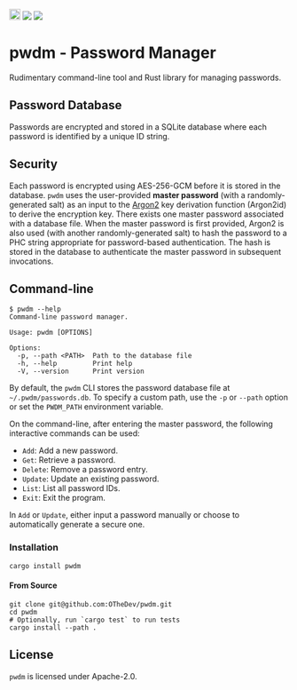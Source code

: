 [<img alt="github" src="https://img.shields.io/badge/github-othedev/pwdm-e0a484?style=for-the-badge&labelColor=3e454e&logo=github" height="20">](https://github.com/OTheDev/pwdm)
[![](https://github.com/OTheDev/pwdm/actions/workflows/test.yml/badge.svg)](https://github.com/OTheDev/pwdm/actions/workflows/test.yml)
[![](https://github.com/OTheDev/pwdm/actions/workflows/static.yml/badge.svg)](https://github.com/OTheDev/pwdm/actions/workflows/static.yml)

# pwdm - Password Manager

Rudimentary command-line tool and Rust library for managing passwords.

## Password Database

Passwords are encrypted and stored in a SQLite database where each password is
identified by a unique ID string.

## Security

Each password is encrypted using AES-256-GCM before it is stored in the database.
`pwdm` uses the user-provided **master password** (with a randomly-generated
salt) as an input to the [Argon2](https://en.wikipedia.org/wiki/Argon2) key
derivation function (Argon2id) to derive the encryption key. There exists one
master password associated with a database file. When the master password is
first provided, Argon2 is also used (with another randomly-generated salt) to
hash the password to a PHC string appropriate for password-based authentication.
The hash is stored in the database to authenticate the master password in
subsequent invocations.

## Command-line

```console
$ pwdm --help
Command-line password manager.

Usage: pwdm [OPTIONS]

Options:
  -p, --path <PATH>  Path to the database file
  -h, --help         Print help
  -V, --version      Print version
```

By default, the `pwdm` CLI stores the password database file at
`~/.pwdm/passwords.db`. To specify a custom path, use the `-p` or `--path`
option or set the `PWDM_PATH` environment variable.

On the command-line, after entering the master password, the following
interactive commands can be used:

 - `Add`: Add a new password.
 - `Get`: Retrieve a password.
 - `Delete`: Remove a password entry.
 - `Update`: Update an existing password.
 - `List`: List all password IDs.
 - `Exit`: Exit the program.

In `Add` or `Update`, either input a password manually or choose to
automatically generate a secure one.

### Installation

```shell
cargo install pwdm
```

#### From Source
```shell
git clone git@github.com:OTheDev/pwdm.git
cd pwdm
# Optionally, run `cargo test` to run tests
cargo install --path .
```

## License

`pwdm` is licensed under Apache-2.0.
